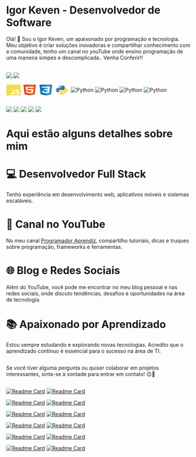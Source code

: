 
# Igor Keven - Desenvolvedor de Software
Olá! 👋 Sou o Igor Keven, um apaixonado por programação e tecnologia. Meu objetivo é criar soluções inovadoras e compartilhar conhecimento com a comunidade, tenho um canal no youTube onde ensino programação de uma maneira simpes e descomplicada.. <a href="https://www.youtube.com/igorkeven" target="_blank" style="text-decoration: none;">Venha Conferir!!</a>


##

<a href="https://igorkeven.github.io/index.html">
  <img height=200 align="center" src="https://github-readme-stats.vercel.app/api?username=igorkeven&show_icons=true&theme=ocean_dark" />
</a>
<a href="https://github.com/anuraghazra/convoychat">
  <img height=200 align="center" src="https://github-readme-stats.vercel.app/api/top-langs?username=igorkeven&layout=compact&langs_count=8&card_width=320&show_icons=true&theme=ocean_dark" />
</a>

<div style="display: inline_block"><br>
  <img align="center" alt="Js" height="30" width="40" src="https://raw.githubusercontent.com/devicons/devicon/master/icons/javascript/javascript-plain.svg">
  <img align="center" alt="HTML" height="30" width="40" src="https://raw.githubusercontent.com/devicons/devicon/master/icons/html5/html5-original.svg">
  <img align="center" alt="CSS" height="30" width="40" src="https://raw.githubusercontent.com/devicons/devicon/master/icons/css3/css3-original.svg">
  <img align="center" alt="Python" height="30" width="40" src="https://raw.githubusercontent.com/devicons/devicon/master/icons/python/python-original.svg">
  <img align="center" alt="Python" height="30" width="40" src="https://www.svgrepo.com/show/353751/flutter.svg">
  <img align="center" alt="Python" height="30" width="40" src="https://www.svgrepo.com/show/353631/dart.svg">
  <img align="center" alt="Python" height="30" width="40" src="https://www.svgrepo.com/show/452075/node-js.svg">
  <img align="center" alt="Python" height="30" width="40" src="https://www.svgrepo.com/show/452234/java.svg">
 
</div>

##

<div> 
  <a href="https://www.youtube.com/igorkeven" target="_blank"><img src="https://img.shields.io/badge/YouTube-FF0000?style=for-the-badge&logo=youtube&logoColor=white" target="_blank"></a>
  <a href="https://instagram.com/kevenigor" target="_blank"><img src="https://img.shields.io/badge/-Instagram-%23E4405F?style=for-the-badge&logo=instagram&logoColor=white" target="_blank"></a>
 <a href="https://discord.gg/2MsZ7KK5" target="_blank"><img src="https://img.shields.io/badge/Discord-7289DA?style=for-the-badge&logo=discord&logoColor=white" target="_blank"></a> 
  <a href = "mailto:igorkeven@gmail.com"><img src="https://img.shields.io/badge/-Gmail-%23333?style=for-the-badge&logo=gmail&logoColor=white" target="_blank"></a>
  <a href="https://www.linkedin.com/in/igor-keven" target="_blank"><img src="https://img.shields.io/badge/-LinkedIn-%230077B5?style=for-the-badge&logo=linkedin&logoColor=white" target="_blank"></a> 
  
</div>

##

# Aqui estão alguns detalhes sobre mim

# 💻 Desenvolvedor Full Stack
Tenho experiência em desenvolvimento web, aplicativos móveis e sistemas escaláveis.
# 🎥 Canal no YouTube
No meu canal <a href="https://www.youtube.com/igorkeven" target="_blank" >Programador Aprendiz</a>, compartilho tutoriais, dicas e truques sobre programação, frameworks e ferramentas.
# 🌐 Blog e Redes Sociais
Além do YouTube, você pode me encontrar no meu blog pessoal e nas redes sociais, onde discuto tendências, desafios e oportunidades na área de tecnologia.
# 📚 Apaixonado por Aprendizado
Estou sempre estudando e explorando novas tecnologias. Acredito que o aprendizado contínuo é essencial para o sucesso na área de TI.
##
Se você tiver alguma pergunta ou quiser colaborar em projetos interessantes, sinta-se à vontade para entrar em contato! 😊🚀
##




[![Readme Card](https://github-readme-stats.vercel.app/api/pin/?username=igorkeven&repo=criando-seu-primeiro-site-em-python&theme=algolia)](https://github.com/igorkeven/criando-seu-primeiro-site-em-python)
[![Readme Card](https://github-readme-stats.vercel.app/api/pin/?username=igorkeven&repo=curso_ecommerce_igorkeven&theme=algolia)](https://github.com/igorkeven/curso_ecommerce_igorkeven)

[![Readme Card](https://github-readme-stats.vercel.app/api/pin/?username=igorkeven&repo=appMusic_com_API_Flutter&theme=algolia)](https://github.com/igorkeven/appMusic_com_API_Flutter)
[![Readme Card](https://github-readme-stats.vercel.app/api/pin/?username=igorkeven&repo=downloads_musicas_python&theme=algolia)](https://github.com/igorkeven/downloads_musicas_python)

[![Readme Card](https://github-readme-stats.vercel.app/api/pin/?username=igorkeven&repo=calculadora_java&theme=algolia)](https://github.com/igorkeven/calculadora_java)
[![Readme Card](https://github-readme-stats.vercel.app/api/pin/?username=igorkeven&repo=Games&theme=algolia)](https://github.com/igorkeven/Games)

[![Readme Card](https://github-readme-stats.vercel.app/api/pin/?username=igorkeven&repo=site_app_associacao_de_moradores_amaad&theme=algolia)](https://github.com/igorkeven/site_app_associacao_de_moradores_amaad)
[![Readme Card](https://github-readme-stats.vercel.app/api/pin/?username=igorkeven&repo=PI_Univesp&theme=algolia)](https://github.com/igorkeven/PI_Univesp)

[![Readme Card](https://github-readme-stats.vercel.app/api/pin/?username=igorkeven&repo=formulario-login-python&theme=algolia)](https://github.com/igorkeven/formulario-login-python)
[![Readme Card](https://github-readme-stats.vercel.app/api/pin/?username=igorkeven&repo=formulario-de-cadastro-python-flask&theme=algolia)](https://github.com/igorkeven/formulario-de-cadastro-python-flask)

[![Readme Card](https://github-readme-stats.vercel.app/api/pin/?username=igorkeven&repo=criando-formulario-de-cadastro-para-o-login&theme=algolia)](https://github.com/igorkeven/criando-formulario-de-cadastro-para-o-login)
[![Readme Card](https://github-readme-stats.vercel.app/api/pin/?username=igorkeven&repo=como-criar-um-login-&theme=algolia)](https://github.com/igorkeven/como-criar-um-login-)

